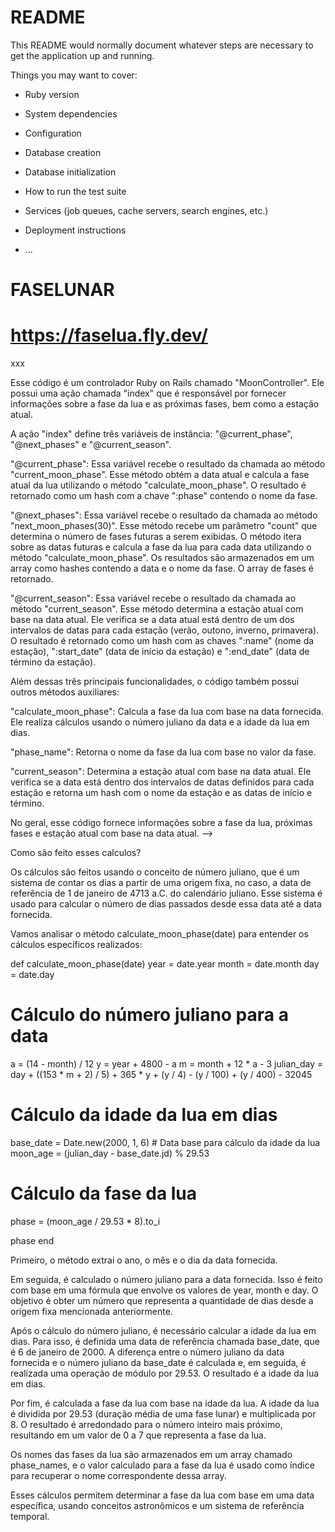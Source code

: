 # README

This README would normally document whatever steps are necessary to get the
application up and running.

Things you may want to cover:

* Ruby version

* System dependencies

* Configuration

* Database creation

* Database initialization

* How to run the test suite

* Services (job queues, cache servers, search engines, etc.)

* Deployment instructions

* ...
# FASELUNAR

# https://faselua.fly.dev/

xxx

Esse código é um controlador Ruby on Rails chamado "MoonController". Ele possui uma ação chamada "index" que é responsável por fornecer informações sobre a fase da lua e as próximas fases, bem como a estação atual.

A ação "index" define três variáveis de instância: "@current_phase", "@next_phases" e "@current_season".

"@current_phase": Essa variável recebe o resultado da chamada ao método "current_moon_phase". Esse método obtém a data atual e calcula a fase atual da lua utilizando o método "calculate_moon_phase". O resultado é retornado como um hash com a chave ":phase" contendo o nome da fase.

"@next_phases": Essa variável recebe o resultado da chamada ao método "next_moon_phases(30)". Esse método recebe um parâmetro "count" que determina o número de fases futuras a serem exibidas. O método itera sobre as datas futuras e calcula a fase da lua para cada data utilizando o método "calculate_moon_phase". Os resultados são armazenados em um array como hashes contendo a data e o nome da fase. O array de fases é retornado.

"@current_season": Essa variável recebe o resultado da chamada ao método "current_season". Esse método determina a estação atual com base na data atual. Ele verifica se a data atual está dentro de um dos intervalos de datas para cada estação (verão, outono, inverno, primavera). O resultado é retornado como um hash com as chaves ":name" (nome da estação), ":start_date" (data de início da estação) e ":end_date" (data de término da estação).

Além dessas três principais funcionalidades, o código também possui outros métodos auxiliares:

"calculate_moon_phase": Calcula a fase da lua com base na data fornecida. Ele realiza cálculos usando o número juliano da data e a idade da lua em dias.

"phase_name": Retorna o nome da fase da lua com base no valor da fase.

"current_season": Determina a estação atual com base na data atual. Ele verifica se a data está dentro dos intervalos de datas definidos para cada estação e retorna um hash com o nome da estação e as datas de início e término.

No geral, esse código fornece informações sobre a fase da lua, próximas fases e estação atual com base na data atual. -->

 
Como são feito esses calculos?

Os cálculos são feitos usando o conceito de número juliano, que é um sistema de contar os dias a partir de uma origem fixa, no caso, a data de referência de 1 de janeiro de 4713 a.C. do calendário juliano. Esse sistema é usado para calcular o número de dias passados desde essa data até a data fornecida.

Vamos analisar o método calculate_moon_phase(date) para entender os cálculos específicos realizados:

def calculate_moon_phase(date)
  year = date.year
  month = date.month
  day = date.day

  # Cálculo do número juliano para a data
  a = (14 - month) / 12
  y = year + 4800 - a
  m = month + 12 * a - 3
  julian_day = day + ((153 * m + 2) / 5) + 365 * y + (y / 4) - (y / 100) + (y / 400) - 32045

  # Cálculo da idade da lua em dias
  base_date = Date.new(2000, 1, 6) # Data base para cálculo da idade da lua
  moon_age = (julian_day - base_date.jd) % 29.53

  # Cálculo da fase da lua
  phase = (moon_age / 29.53 * 8).to_i

  phase
end

Primeiro, o método extrai o ano, o mês e o dia da data fornecida.

Em seguida, é calculado o número juliano para a data fornecida. Isso é feito com base em uma fórmula que envolve os valores de year, month e day. O objetivo é obter um número que representa a quantidade de dias desde a origem fixa mencionada anteriormente.

Após o cálculo do número juliano, é necessário calcular a idade da lua em dias. Para isso, é definida uma data de referência chamada base_date, que é 6 de janeiro de 2000. A diferença entre o número juliano da data fornecida e o número juliano da base_date é calculada e, em seguida, é realizada uma operação de módulo por 29.53. O resultado é a idade da lua em dias.

Por fim, é calculada a fase da lua com base na idade da lua. A idade da lua é dividida por 29.53 (duração média de uma fase lunar) e multiplicada por 8. O resultado é arredondado para o número inteiro mais próximo, resultando em um valor de 0 a 7 que representa a fase da lua.

Os nomes das fases da lua são armazenados em um array chamado phase_names, e o valor calculado para a fase da lua é usado como índice para recuperar o nome correspondente dessa array.

Esses cálculos permitem determinar a fase da lua com base em uma data específica, usando conceitos astronômicos e um sistema de referência temporal.